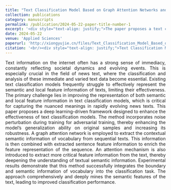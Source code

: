 ```yaml
---
title: "Text Classification Model Based on Graph Attention Networks and Adversarial Training"
collection: publications
category: manuscripts
permalink: /publication/2024-05-22-paper-title-number-1
excerpt: '<div style="text-align: justify;">The paper proposes a text classification model with GATs and adversarial training, performs well in experiments, and discusses its limitations and future directions.</div>'
date: 2024-05-22
venue: 'Applied Sciences'
paperurl: 'http://xiongyujie.cn/files/Text_Classification_Model_Based_on_Graph_Attention_Networks_and_Adversarial_Training.pdf'
citation: '<br/><div style="text-align: justify;">Text Classification Model Based on Graph Attention Networks and Adversarial Training, J. Li, Y. Jian* and Y.-J. Xiong, Applied Sciences, 2024, 14(11): 4906</div>'
---
```


<div style="text-align: justify;">Text information on the internet often has a strong sense of immediacy, constantly reflecting societal dynamics and evolving events. This is especially crucial in the field of news text, where the classification and analysis of these immediate and varied text data become essential. Existing text classification models frequently struggle to effectively represent the semantic and local feature information of texts, limiting their effectiveness. The primary challenge lies in improving the representation of both semantic and local feature information in text classification models, which is critical for capturing the nuanced meanings in rapidly evolving news texts. This paper proposes a deep learning-driven framework designed to enhance the effectiveness of text classification models. The method incorporates noise perturbation during training for adversarial training, thereby enhancing the model’s generalization ability on original samples and increasing its robustness. A graph attention network is employed to extract the contextual semantic information of vocabulary from sequential texts. This information is then combined with extracted sentence feature information to enrich the feature representation of the sequence. An attention mechanism is also introduced to extract more critical feature information from the text, thereby deepening the understanding of textual semantic information. Experimental results demonstrate that this method successfully integrates the boundary and semantic information of vocabulary into the classification task. The approach comprehensively and deeply mines the semantic features of the text, leading to improved classification performance.</div>

<br/>

